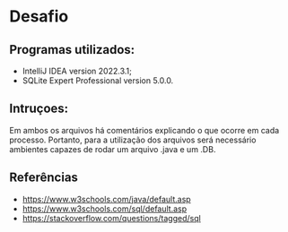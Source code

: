 # Desafio

## Programas utilizados:
- IntelliJ IDEA version 2022.3.1;
- SQLite Expert Professional version 5.0.0.

## Intruçoes:
Em ambos os arquivos há comentários explicando o que ocorre em cada processo. Portanto, para a utilização dos arquivos será necessário ambientes capazes de rodar um arquivo .java e um .DB.

## Referências
- https://www.w3schools.com/java/default.asp
- https://www.w3schools.com/sql/default.asp
- https://stackoverflow.com/questions/tagged/sql

